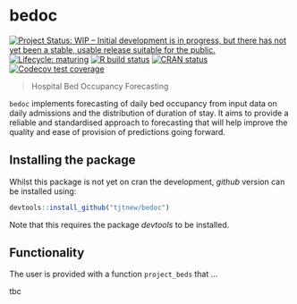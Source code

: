 
<!-- README.md is generated from README.Rmd. Please edit that file -->

# bedoc

<!-- badges: start -->

[![Project Status: WIP – Initial development is in progress, but there
has not yet been a stable, usable release suitable for the
public.](https://www.repostatus.org/badges/latest/wip.svg)](https://www.repostatus.org/#wip)
[![Lifecycle:
maturing](https://img.shields.io/badge/lifecycle-maturing-blue.svg)](https://www.tidyverse.org/lifecycle/#maturing)
[![R build
status](https://github.com/tjtnew/bedoc/workflows/R-CMD-check/badge.svg)](https://github.com/tjtnew/bedoc/actions)
[![CRAN
status](https://www.r-pkg.org/badges/version/bedoc)](https://CRAN.R-project.org/package=bedoc)
[![Codecov test
coverage](https://codecov.io/gh/tjtnew/bedoc/branch/master/graph/badge.svg)](https://codecov.io/gh/tjtnew/bedoc?branch=master)
<!-- badges: end -->

> Hospital Bed Occupancy Forecasting

`bedoc` implements forecasting of daily bed occupancy from input data on
daily admissions and the distribution of duration of stay. It aims to
provide a reliable and standardised approach to forecasting that will
help improve the quality and ease of provision of predictions going
forward.

## Installing the package

Whilst this package is not yet on cran the development, *github* version
can be installed using:

``` r
devtools::install_github("tjtnew/bedoc")
```

Note that this requires the package *devtools* to be installed.

## Functionality

The user is provided with a function `project_beds` that …

tbc
